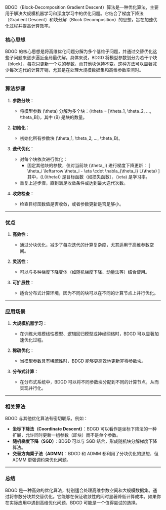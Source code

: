 BDGD（Block-Decomposition Gradient Descent）算法是一种优化算法，主要用于解决大规模机器学习和深度学习中的优化问题。它结合了梯度下降法（Gradient Descent）和块分解（Block Decomposition）的思想，旨在加速优化过程并提高计算效率。

### 核心思想
BDGD 的核心思想是将高维优化问题分解为多个低维子问题，并通过交替优化这些子问题来逐步逼近全局最优解。具体来说，BDGD 将模型参数划分为若干个块（block），每次只更新一个块的参数，而其他块保持不变。这种方法可以显著减少每次迭代的计算开销，尤其是在处理大规模数据集和高维参数空间时。

---

### 算法步骤
1. **参数分块**：
   - 将模型参数 \(\theta\) 分解为多个块：\(\theta = [\theta_1, \theta_2, ..., \theta_B]\)，其中 \(B\) 是块的数量。
   
2. **初始化**：
   - 初始化所有参数块 \(\theta_1, \theta_2, ..., \theta_B\)。

3. **迭代优化**：
   - 对每个块依次进行优化：
     - 固定其他块的参数，仅对当前块 \(\theta_i\) 进行梯度下降更新：
       \[
       \theta_i \leftarrow \theta_i - \eta \cdot \nabla_{\theta_i} L(\theta)
       \]
       其中，\(L(\theta)\) 是目标函数（如损失函数），\(\eta\) 是学习率。
   - 重复上述步骤，直到满足收敛条件或达到最大迭代次数。

4. **收敛检查**：
   - 检查目标函数值是否收敛，或者参数更新是否足够小。

---

### 优点
1. **高效性**：
   - 通过分块优化，减少了每次迭代的计算复杂度，尤其适用于高维参数空间。
   
2. **灵活性**：
   - 可以与多种梯度下降变体（如随机梯度下降、动量法等）结合使用。
   
3. **可扩展性**：
   - 适合分布式计算环境，因为不同的块可以在不同的计算节点上并行优化。

---

### 应用场景
1. **大规模机器学习**：
   - 在训练大规模线性模型、逻辑回归模型或神经网络时，BDGD 可以显著加速优化过程。
   
2. **稀疏优化**：
   - 当模型参数具有稀疏性时，BDGD 能够更高效地更新非零参数块。
   
3. **分布式计算**：
   - 在分布式系统中，BDGD 可以将不同参数块分配到不同的计算节点，从而实现并行化。

---

### 相关算法
BDGD 与其他优化算法有密切联系，例如：
- **坐标下降法（Coordinate Descent）**：BDGD 可以看作是坐标下降法的一种扩展，允许同时更新一组参数（即块）而不是单个参数。
- **随机梯度下降（SGD）**：BDGD 可以与 SGD 结合，形成随机块分解梯度下降算法。
- **交替方向乘子法（ADMM）**：BDGD 和 ADMM 都利用了分块优化的思想，但 ADMM 更强调约束优化问题。

---

### 总结
BDGD 是一种高效的优化算法，特别适合处理高维参数空间和大规模数据集。通过将参数分块并交替优化，它能够在保证收敛性的同时显著降低计算成本。如果你在实际应用中遇到高维优化问题，BDGD 可能是一个值得尝试的选择。